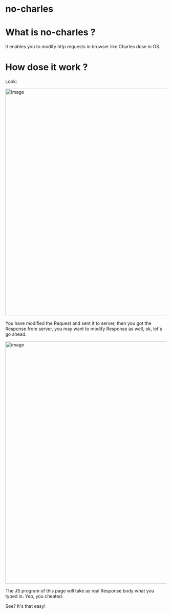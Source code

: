 # no-charles

# What is no-charles ?

It enables you to modify http requests in browser like Charles dose in OS.

# How dose it work ?

Look:

<img width="710" alt="image" src="https://user-images.githubusercontent.com/37949701/203807479-1b3f6843-953d-4269-b33b-74aa5de29dba.png">

You have modified the Request and sent it to server, then you got the Response from server, you may want to modify Response as well, ok, let's go ahead.

<img width="756" alt="image" src="https://user-images.githubusercontent.com/37949701/203807498-d2fe26bc-88a3-432e-8a1a-0e8265530e29.png">

The JS program of this page will take as real Response body what you typed in. Yep, you cheated.

See?  It's that easy!

 
